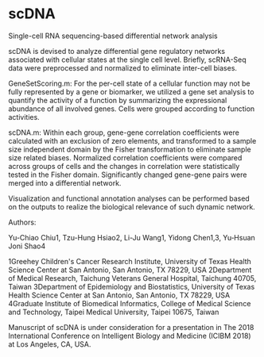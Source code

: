 # scDNA
Single-cell RNA sequencing-based differential network analysis


scDNA is devised to analyze differential gene regulatory networks associated with cellular states at the single cell level.
Briefly, scRNA-Seq data were preprocessed and normalized to eliminate inter-cell biases.

GeneSetScoring.m: For the per-cell state of a cellular function may not be fully represented by a gene or biomarker, we utilized a gene set analysis to quantify the activity of a function by summarizing the expressional abundance of all involved genes. Cells were
grouped according to function activities.

scDNA.m: Within each group, gene-gene correlation coefficients were calculated with an
exclusion of zero elements, and transformed to a sample size independent domain by the Fisher transformation to eliminate
sample size related biases. Normalized correlation coefficients were compared across groups of cells and the changes in correlation
were statistically tested in the Fisher domain. Significantly changed gene-gene pairs were merged into a differential
network.

Visualization and functional annotation analyses can be performed based on the outputs to realize the biological relevance of such
dynamic network.

Authors:

Yu-Chiao Chiu1, Tzu-Hung Hsiao2, Li-Ju Wang1, Yidong Chen1,3, Yu‐Hsuan Joni Shao4

1Greehey Children's Cancer Research Institute, University of Texas Health Science Center at San Antonio, San Antonio, TX 78229, USA
2Department of Medical Research, Taichung Veterans General Hospital, Taichung 40705, Taiwan
3Department of Epidemiology and Biostatistics, University of Texas Health Science Center at San Antonio, San Antonio, TX 78229, USA
4Graduate Institute of Biomedical Informatics, College of Medical Science and Technology, Taipei Medical University, Taipei 10675, Taiwan

Manuscript of scDNA is under consideration for a presentation in The 2018 International Conference on Intelligent Biology and Medicine (ICIBM 2018) at Los Angeles, CA, USA.
